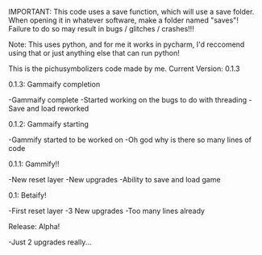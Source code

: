 IMPORTANT: This code uses a save function, which will use a save folder. When opening it in whatever software, make a folder named "saves"! Failure to do so may result in bugs / glitches / crashes!!!

Note: This uses python, and for me it works in pycharm, I'd reccomend using that or just anything else that can run python!

This is the pichusymbolizers code made by me.
Current Version: 0.1.3

0.1.3: Gammaify completion

-Gammaify complete
-Started working on the bugs to do with threading
-Save and load reworked

0.1.2: Gammaify starting

-Gammify started to be worked on
-Oh god why is there so many lines of code

0.1.1: Gammify!!

-New reset layer
-New upgrades
-Ability to save and load game

0.1: Betaify!

-First reset layer
-3 New upgrades
-Too many lines already

Release: Alpha!

-Just 2 upgrades really...
